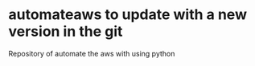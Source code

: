 # automateaws to update with a new version in the git
Repository of automate the aws with using python
